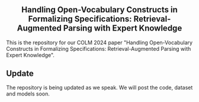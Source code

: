 # <h2 align="center"> Handling Open-Vocabulary Constructs in Formalizing Specifications: Retrieval-Augmented Parsing with Expert Knowledge </h2>

This is the repository for our COLM 2024 paper "Handling Open-Vocabulary Constructs in Formalizing Specifications: Retrieval-Augmented Parsing with Expert Knowledge".

## Update
The repository is being updated as we speak. We will post the code, dataset and models soon. 